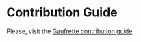 Contribution Guide
==================

Please, visit the [Gaufrette contribution guide](https://github.com/Gaufrette/core/blob/master/CONTRIBUTION.md).
